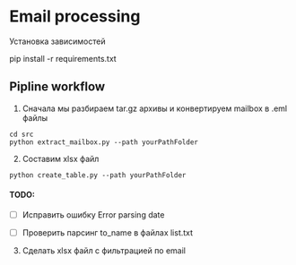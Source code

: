 # Email processing 

Установка зависимостей 

pip install -r requirements.txt

## Pipline workflow

1. Сначала мы разбираем tar.gz архивы и конвертируем mailbox в .eml файлы
```
cd src
python extract_mailbox.py --path yourPathFolder
```

2. Составим xlsx файл 
```
python create_table.py --path yourPathFolder
```
#### TODO:
- [ ] Исправить ошибку Error parsing date 
- [ ] Проверить парсинг to_name в файлах list.txt


3. Сделать xlsx файл с фильтрацией по email
